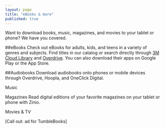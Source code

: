 ```yaml
---
layout: page
title: "eBooks & more"
published: true
---
```


Want to download books, music, magazines, and movies to your tablet or phone? We have you covered.

##eBooks
Check out eBooks for adults, kids, and teens in a variety of genres and subjects. Find titles in our catalog or search directly through [3M Cloud Library](http://ebook.3m.com/library/SkokiePublicLibrary/) and [Overdrive](http://overdrive.skokielibrary.info/). You can also download their apps on Google Play or the App Store. 

##Audiobooks
Download audiobooks onto phones or mobile devices through Overdrive, Hoopla, and OneClick Digital.

Music

Magazines
Read digital editions of your favorite magazines on your tablet or phone with Zinio. 

Movies & TV

[Call out: ad for TumbleBooks]